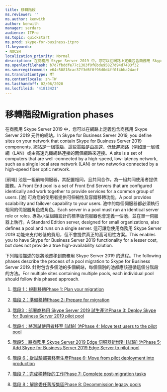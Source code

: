 ```yaml
---
title: 移轉階段
ms.reviewer: ''
ms.author: kenwith
author: kenwith
manager: serdars
audience: ITPro
ms.topic: quickstart
ms.prod: skype-for-business-itpro
f1.keywords:
- NOCSH
localization_priority: Normal
description: 在商務用 Skype Server 2019 中，您可以在網路上定義包含商務用 Skype Server 2019 元件的網站。 網站是一組電腦，這些電腦是由高速、低延遲網路（例如單一局域網（LAN）或由高速光纖網路連接的兩個網路來連接。
ms.openlocfilehash: b7d7fbddfe77c1303f0f6bde95827d94d7483f32
ms.sourcegitcommit: e64c50818cac37f3d6f0f96d0d4ff0f4bba24aef
ms.translationtype: MT
ms.contentlocale: zh-TW
ms.lasthandoff: 02/06/2020
ms.locfileid: "41813421"
---
```

# <a name="migration-phases"></a><span data-ttu-id="3c4a5-104">移轉階段</span><span class="sxs-lookup"><span data-stu-id="3c4a5-104">Migration phases</span></span>

<span data-ttu-id="3c4a5-105">在商務用 Skype Server 2019 中，您可以在網路上定義包含商務用 Skype Server 2019 元件的網站。</span><span class="sxs-lookup"><span data-stu-id="3c4a5-105">In Skype for Business Server 2019, you define sites on your network that contain Skype for Business Server 2019 components.</span></span> <span data-ttu-id="3c4a5-106">網站是一組電腦，這些電腦是由高速、低延遲網路（例如單一局域網（LAN）或由高速光纖網路連接的兩個網路來連接。</span><span class="sxs-lookup"><span data-stu-id="3c4a5-106">A site is a set of computers that are well-connected by a high-speed, low-latency network, such as a single local area network (LAN) or two networks connected by a high-speed fiber optic network.</span></span> 
  
<span data-ttu-id="3c4a5-107">[前端] 池是一組前端伺服器，其配置相同，且共同合作，為一組共同使用者提供服務。</span><span class="sxs-lookup"><span data-stu-id="3c4a5-107">A Front End pool is a set of Front End Servers that are configured identically and work together to provide services for a common group of users.</span></span> <span data-ttu-id="3c4a5-108">[池] 可為您的使用者提供可伸縮性及容錯移轉功能。</span><span class="sxs-lookup"><span data-stu-id="3c4a5-108">A pool provides scalability and failover capability to your users.</span></span> <span data-ttu-id="3c4a5-109">池中的每個伺服器都必須執行相同的伺服器角色或角色。</span><span class="sxs-lookup"><span data-stu-id="3c4a5-109">Each server in a pool must run an identical server role or roles.</span></span> <span data-ttu-id="3c4a5-110">專為小型組織設計的標準版伺服器也會定義一個池，並在單一伺服器上執行。</span><span class="sxs-lookup"><span data-stu-id="3c4a5-110">A Standard Edition server, designed for small organizations, also defines a pool and runs on a single server.</span></span> <span data-ttu-id="3c4a5-111">這可讓您使用商務用 Skype Server 2019 功能來支付較低的費用，但不會提供真正的高可用性方案。</span><span class="sxs-lookup"><span data-stu-id="3c4a5-111">This enables you to have Skype for Business Server 2019 functionality for a lesser cost, but does not provide a true high-availability solution.</span></span> 
  
<span data-ttu-id="3c4a5-112">下列階段描述的是將池遷移到商務用 Skype Server 2019 的進程。</span><span class="sxs-lookup"><span data-stu-id="3c4a5-112">The following phases describe the process of a pool migration to Skype for Business Server 2019.</span></span> <span data-ttu-id="3c4a5-113">針對包含多個池的多個網站，每個個別的池都應該遵循這個分階段的方法。</span><span class="sxs-lookup"><span data-stu-id="3c4a5-113">For multiple sites containing multiple pools, each individual pool should follow this phased approach.</span></span>
  
1. [<span data-ttu-id="3c4a5-114">階段 1：規劃移轉</span><span class="sxs-lookup"><span data-stu-id="3c4a5-114">Phase 1: Plan your migration</span></span>](phase-1-plan-your-migration.md)
    
2. [<span data-ttu-id="3c4a5-115">階段 2：準備移轉</span><span class="sxs-lookup"><span data-stu-id="3c4a5-115">Phase 2: Prepare for migration</span></span>](phase-2-prepare-for-migration.md)
    
3. [<span data-ttu-id="3c4a5-116">階段3：部署商務用 Skype Server 2019 試生產池</span><span class="sxs-lookup"><span data-stu-id="3c4a5-116">Phase 3: Deploy Skype for Business Server 2019 pilot pool</span></span>](phase-3-deploy-pilot-pool.md)
    
4. <span data-ttu-id="3c4a5-117">[階段4：將測試使用者移至 [試驗] 池](phase-4-move-test-users-to-the-pilot-pool.md)</span><span class="sxs-lookup"><span data-stu-id="3c4a5-117">[Phase 4: Move test users to the pilot pool](phase-4-move-test-users-to-the-pilot-pool.md)</span></span>
    
5. <span data-ttu-id="3c4a5-118">[階段5：將商務用 Skype Server 2019 Edge 伺服器新增到 [試驗] 池](phase-5-add-edge-server-to-pilot-pool.md)</span><span class="sxs-lookup"><span data-stu-id="3c4a5-118">[Phase 5: Add Skype for Business Server 2019 Edge Server to pilot pool](phase-5-add-edge-server-to-pilot-pool.md)</span></span>
    
6. [<span data-ttu-id="3c4a5-119">階段 6：從試驗部署移至生產</span><span class="sxs-lookup"><span data-stu-id="3c4a5-119">Phase 6: Move from pilot deployment into production</span></span>](phase-6-move-from-pilot-deployment-into-production.md)
    
7. [<span data-ttu-id="3c4a5-120">階段 7：完成移轉後的工作</span><span class="sxs-lookup"><span data-stu-id="3c4a5-120">Phase 7: Complete post-migration tasks</span></span>](phase-7-complete-post-migration-tasks.md)
    
8. [<span data-ttu-id="3c4a5-121">階段 8：解除委任舊版集區</span><span class="sxs-lookup"><span data-stu-id="3c4a5-121">Phase 8: Decommission legacy pools</span></span>](phase-8-decommission-legacy-pools.md)
    


